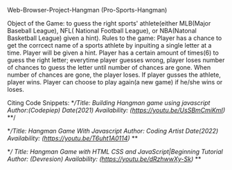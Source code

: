 Web-Browser-Project-Hangman (Pro-Sports-Hangman)

Object of the Game: to guess the right sports' athlete(either MLB(Major Baseball League), NFL( National Football League), or NBA(Natonal Basketball League) given a hint).
Rules to the game:
Player has a chance to get the corrcect name of a sports athlete by inpuiting a single letter at a time.
Player will be given a hint.
Player has a certain amount of times(6) to guess the right letter; everytime player guesses wrong, player loses number of chances to guess the letter until number of chances are gone.
When number of chances are gone, the player loses.
If player gusses the athlete, player wins.
Player can choose to play again(a new game) if he/she wins or loses.


Citing Code Snippets:
**/Title: Building Hangman game using javascript *Author:(Codepiep)* Date(2021) Availability: (https://youtu.be/UsSBmCmiKmI)* **/


**/Title: Hangman Game With Javascript *Author: Coding Artist* 
Date(2022) Availability: (https://youtu.be/T6uht1A0114)* **

**/ Title: Hangman Game with HTML CSS and JavaScript|Beginning Tutorial *Author: (Devresion)* Availability: (https://youtu.be/dRzhwwXy-Sk)* **



